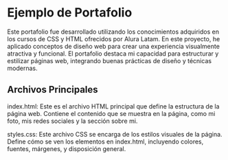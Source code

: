 # Ejemplo de Portafolio

Este portafolio fue desarrollado utilizando los conocimientos adquiridos en los cursos de CSS y HTML ofrecidos por Alura Latam. En este proyecto, he aplicado conceptos de diseño web para crear una experiencia visualmente atractiva y funcional. El portafolio destaca mi capacidad para estructurar y estilizar páginas web, integrando buenas prácticas de diseño y técnicas modernas.

## Archivos Principales
index.html: Este es el archivo HTML principal que define la estructura de la página web. Contiene el contenido que se muestra en la página, como mi foto, mis redes sociales y la sección sobre mi.

styles.css: Este archivo CSS se encarga de los estilos visuales de la página. Define cómo se ven los elementos en index.html, incluyendo colores, fuentes, márgenes, y disposición general.
